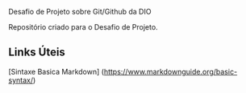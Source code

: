 Desafio  de Projeto sobre Git/Github da DIO

Repositório criado para o Desafio de Projeto.

## Links Úteis
[Sintaxe Basica Markdown]
(https://www.markdownguide.org/basic-syntax/)

